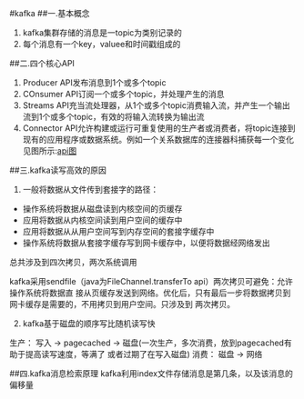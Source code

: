 #kafka
##一.基本概念
1. kafka集群存储的消息是一topic为类别记录的
2. 每个消息有一个key，valuee和时间戳组成的

##二.四个核心API
1. Producer API发布消息到1个或多个topic
2. COnsumer API订阅一个或多个topic，并处理产生的消息
3. Streams API充当流处理器，从1个或多个topic消费输入流，并产生一个输出流到1个或多个topic，有效的将输入流转换为输出流
4. Connector API允许构建或运行可重复使用的生产者或消费者，将topic连接到现有的应用程序或数据系统。例如一个关系数据库的连接器科捕获每一个变化
见图所示:[api图](images\kafka\coreApi.png)

##三.kafka读写高效的原因
1. 一般将数据从文件传到套接字的路径：
 * 操作系统将数据从磁盘读到内核空间的页缓存
 * 应用将数据从内核空间读到用户空间的缓存中
 * 应用将数据从从用户空间写到内存空间的套接字缓存中
 * 操作系统将数据从套接字缓存写到网卡缓存中，以便将数据经网络发出

 总共涉及到四次拷贝，两次系统调用

 kafka采用sendfile（java为FileChannel.transferTo api）两次拷贝可避免：允许操作系统将数据直 接从页缓存发送到网络。优化后，只有最后一步将数据拷贝到网卡缓存是需要的，不用拷贝到用户空间。只涉及到 两次拷贝。

2. kafka基于磁盘的顺序写比随机读写快

生产： 写入 -> pagecached -> 磁盘(一次生产，多次消费，放到pagecached有助于提高读写速度，等满了  或者过期了在写入磁盘)
消费： 磁盘 -> 网络

##四.kafka消息检索原理
kafka利用index文件存储消息是第几条，以及该消息的偏移量


